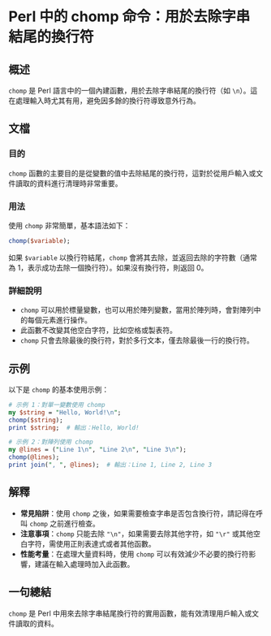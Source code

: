 <!--
Meta Description: # Perl 中的 chomp 命令：用於去除字串結尾的換行符 ## 概述 `chomp` 是 Perl 語言中的一個內建函數，用於去除字串結尾的換行符（如 `\n`）。這在處理輸入時尤其有用，避免因多餘的換行符導致意外行為。 ## 文檔 ### 目的 `chomp` 函數的主要目的是從變數的值中去...
Meta Keywords: chomp, line, perl, string, lines
-->

# Perl 中的 chomp 命令：用於去除字串結尾的換行符

## 概述
`chomp` 是 Perl 語言中的一個內建函數，用於去除字串結尾的換行符（如 `\n`）。這在處理輸入時尤其有用，避免因多餘的換行符導致意外行為。

## 文檔
### 目的
`chomp` 函數的主要目的是從變數的值中去除結尾的換行符，這對於從用戶輸入或文件讀取的資料進行清理時非常重要。

### 用法
使用 `chomp` 非常簡單，基本語法如下：

```perl
chomp($variable);
```

如果 `$variable` 以換行符結尾，`chomp` 會將其去除，並返回去除的字符數（通常為 1，表示成功去除一個換行符）。如果沒有換行符，則返回 0。

### 詳細說明
- `chomp` 可以用於標量變數，也可以用於陣列變數，當用於陣列時，會對陣列中的每個元素進行操作。
- 此函數不改變其他空白字符，比如空格或製表符。
- `chomp` 只會去除最後的換行符，對於多行文本，僅去除最後一行的換行符。

## 示例
以下是 `chomp` 的基本使用示例：

```perl
# 示例 1：對單一變數使用 chomp
my $string = "Hello, World!\n";
chomp($string);
print $string;  # 輸出：Hello, World!

# 示例 2：對陣列使用 chomp
my @lines = ("Line 1\n", "Line 2\n", "Line 3\n");
chomp(@lines);
print join(", ", @lines);  # 輸出：Line 1, Line 2, Line 3
```

## 解釋
- **常見陷阱**：使用 `chomp` 之後，如果需要檢查字串是否包含換行符，請記得在呼叫 `chomp` 之前進行檢查。
- **注意事項**：`chomp` 只能去除 `"\n"`，如果需要去除其他字符，如 `"\r"` 或其他空白字符，需使用正則表達式或者其他函數。
- **性能考量**：在處理大量資料時，使用 `chomp` 可以有效減少不必要的換行符影響，建議在輸入處理時加入此函數。

## 一句總結
`chomp` 是 Perl 中用來去除字串結尾換行符的實用函數，能有效清理用戶輸入或文件讀取的資料。